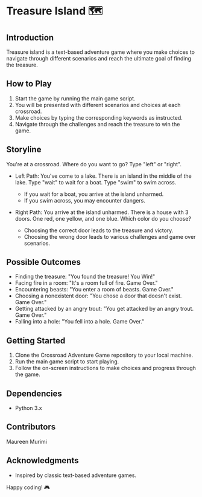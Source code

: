 # Treasure Island 🗺️

## Introduction

Treasure island is a text-based adventure game where you make choices to navigate through different scenarios and reach the ultimate goal of finding the treasure. 

## How to Play

1. Start the game by running the main game script.
2. You will be presented with different scenarios and choices at each crossroad.
3. Make choices by typing the corresponding keywords as instructed.
4. Navigate through the challenges and reach the treasure to win the game.

## Storyline

You're at a crossroad. Where do you want to go? Type "left" or "right".

- Left Path: You've come to a lake. There is an island in the middle of the lake. Type "wait" to wait for a boat. Type "swim" to swim across.
  - If you wait for a boat, you arrive at the island unharmed.
  - If you swim across, you may encounter dangers.

- Right Path: You arrive at the island unharmed. There is a house with 3 doors. One red, one yellow, and one blue. Which color do you choose?
  - Choosing the correct door leads to the treasure and victory.
  - Choosing the wrong door leads to various challenges and game over scenarios.

## Possible Outcomes

- Finding the treasure: "You found the treasure! You Win!"
- Facing fire in a room: "It's a room full of fire. Game Over."
- Encountering beasts: "You enter a room of beasts. Game Over."
- Choosing a nonexistent door: "You chose a door that doesn't exist. Game Over."
- Getting attacked by an angry trout: "You get attacked by an angry trout. Game Over."
- Falling into a hole: "You fell into a hole. Game Over."

## Getting Started

1. Clone the Crossroad Adventure Game repository to your local machine.
2. Run the main game script to start playing.
3. Follow the on-screen instructions to make choices and progress through the game.

## Dependencies

- Python 3.x

## Contributors
Maureen Murimi

## Acknowledgments

- Inspired by classic text-based adventure games.

Happy coding! 🎮

